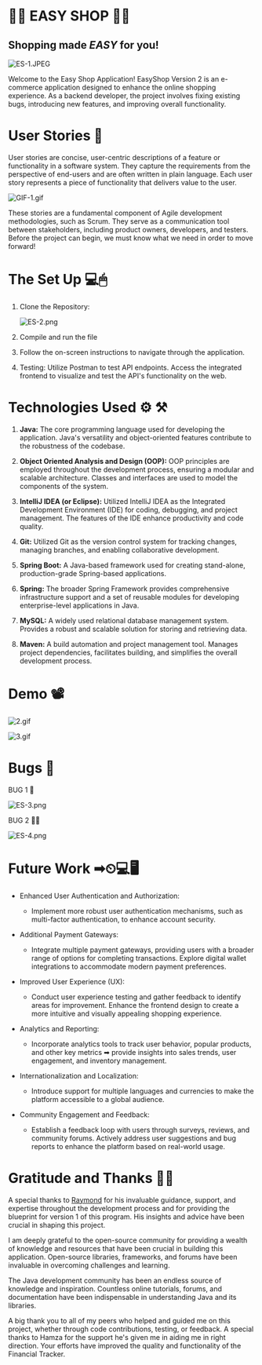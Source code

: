 # 🛒💸 EASY SHOP 🛒💸

## Shopping made *EASY* for you!

![ES-1.JPEG](imgs%2FES-1.JPEG)

Welcome to the Easy Shop Application! EasyShop Version 2 is an e-commerce application designed to enhance the online shopping experience. As a backend developer, the project involves fixing existing bugs, introducing new features, and improving overall functionality.

# User Stories 📝

User stories are concise, user-centric descriptions of a feature or functionality in a software system. They capture the requirements from the perspective of end-users and are often written in plain language. Each user story represents a piece of functionality that delivers value to the user.

![GIF-1.gif](imgs%2FGIF-1.gif)

These stories are a fundamental component of Agile development methodologies, such as Scrum. They serve as a communication tool between stakeholders, including product owners, developers, and testers. Before the project can begin, we must know what we need in order to move forward!

# The Set Up 💻🖱

1. Clone the Repository:

   ![ES-2.png](imgs%2FES-2.png)


2. Compile and run the file


3. Follow the on-screen instructions to navigate through the application.


4. Testing: Utilize Postman to test API endpoints. Access the integrated frontend to visualize and test the API's functionality on the web.


# Technologies Used ⚙ ⚒

1. **Java:** The core programming language used for developing the application. Java's versatility and object-oriented features contribute to the robustness of the codebase.


2. **Object Oriented Analysis and Design (OOP):** OOP principles are employed throughout the development process, ensuring a modular and scalable architecture. Classes and interfaces are used to model the components of the system.


3.  **IntelliJ IDEA (or Eclipse):** Utilized IntelliJ IDEA as the Integrated Development Environment (IDE) for coding, debugging, and project management. The features of the IDE enhance productivity and code quality.


4. **Git:** Utilized Git as the version control system for tracking changes, managing branches, and enabling collaborative development.


5.  **Spring Boot:** A Java-based framework used for creating stand-alone, production-grade Spring-based applications.


6. **Spring:** The broader Spring Framework provides comprehensive infrastructure support and a set of reusable modules for developing enterprise-level applications in Java.


7. **MySQL:** A widely used relational database management system. Provides a robust and scalable solution for storing and retrieving data.


8. **Maven:** A build automation and project management tool. Manages project dependencies, facilitates building, and simplifies the overall development process.

# Demo 📽

![2.gif](imgs%2F2.gif)

![3.gif](imgs%2F3.gif)


# Bugs 🐞

BUG 1 🐜

![ES-3.png](imgs%2FES-3.png)

BUG 2 🐜🐜

![ES-4.png](imgs%2FES-4.png)

# Future Work ➡⏲💻🖥

- Enhanced User Authentication and Authorization:

  - Implement more robust user authentication mechanisms, such as multi-factor authentication, to enhance account security. 


- Additional Payment Gateways:

  - Integrate multiple payment gateways, providing users with a broader range of options for completing transactions. Explore digital wallet integrations to accommodate modern payment preferences.


- Improved User Experience (UX):

  - Conduct user experience testing and gather feedback to identify areas for improvement. Enhance the frontend design to create a more intuitive and visually appealing shopping experience.


- Analytics and Reporting:

  - Incorporate analytics tools to track user behavior, popular products, and other key metrics ➡ provide insights into sales trends, user engagement, and inventory management.


- Internationalization and Localization:

  - Introduce support for multiple languages and currencies to make the platform accessible to a global audience.
   

- Community Engagement and Feedback:

  - Establish a feedback loop with users through surveys, reviews, and community forums. Actively address user suggestions and bug reports to enhance the platform based on real-world usage.

# Gratitude and Thanks 🙏🙌

A special thanks to [Raymond](https://github.com/RayMaroun) for his invaluable guidance, support, and expertise throughout the development process and for providing the blueprint for version 1 of this program. His insights and advice have been crucial in shaping this project.

I am deeply grateful to the open-source community for providing a wealth of knowledge and resources that have been crucial in building this application. Open-source libraries, frameworks, and forums have been invaluable in overcoming challenges and learning.

The Java development community has been an endless source of knowledge and inspiration. Countless online tutorials, forums, and documentation have been indispensable in understanding Java and its libraries.

A big thank you to all of my peers who helped and guided me on this project, whether through code contributions, testing, or feedback. A special thanks to Hamza for the support he's given me in aiding me in right direction. Your efforts have improved the quality and functionality of the Financial Tracker.